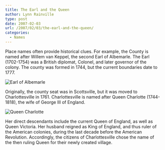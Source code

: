 ```yaml
---
title: The Earl and the Queen
author: Lynn Rainville
type: post
date: 2007-02-03
url: /2007/02/03/the-earl-and-the-queen/
categories:
  - Names
---
```


Place names often provide historical clues. For example, the County is named after Willem van Keppel, the second Earl of Albemarle. The Earl (1702-1754) was a British diplomat, Colonel, and later governor of the colony. The county was formed in 1744, but the current boundaries date to 1777.





<img src='/media/2007/02/earlalb.jpg' alt='Earl of Albemarle' />

Originally, the county seat was in Scottsville, but it was moved to Charlottesville in 1761. Charlottesville is named after Queen Charlotte (1744-1818), the wife of George III of England.

![Queen Charlotte](/media/2007/02/queencharlotte.jpg)

Her direct descendants include the current Queen of England, as well as Queen Victoria. Her husband reigned as King of England, and thus ruler of the American colonies, during the last decade before the American Revolution. Accordingly, the citizens of Charlottesville chose the name of the then ruling Queen for their newly created village.

